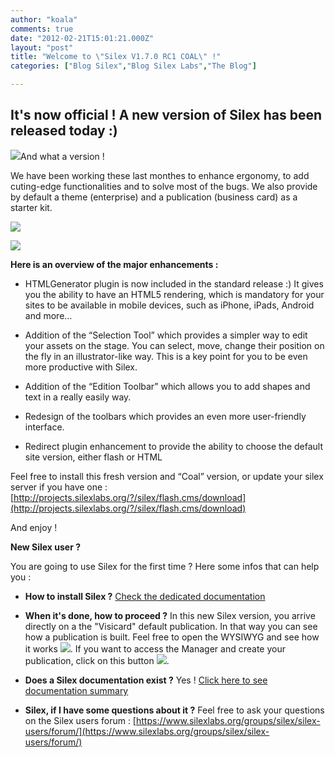 ```yaml
---
author: "koala"
comments: true
date: "2012-02-21T15:01:21.000Z"
layout: "post"
title: "Welcome to \"Silex V1.7.0 RC1 COAL\" !"
categories: ["Blog Silex","Blog Silex Labs","The Blog"]

---
```

## It's now official ! A new version of Silex has been released today :)


![](https://www.silexlabs.org/wp-content/uploads/2012/02/render0511-677x380.png)And what a version !

<!-- more -->

We have been working these last monthes to enhance ergonomy, to add cuting-edge functionalities and to solve most of the bugs.
We also provide by default a theme (enterprise) and a publication (business card) as a starter kit.

![](https://www.silexlabs.org/wp-content/uploads/2012/02/silex_coal_manager1.png)

![](https://www.silexlabs.org/wp-content/uploads/2012/02/default_publication1.png)

**Here is an overview of the major enhancements :**




  * HTMLGenerator plugin is now included in the standard release :)
It gives you the ability to have an HTML5 rendering, which is mandatory for your sites to be available in mobile devices, such as iPhone, iPads, Android and more…




  * Addition of the “Selection Tool” which provides a simpler way to edit your assets on the stage. You can select, move, change their position on the fly in an illustrator-like way.
This is a key point for you to be even more productive with Silex.




  * Addition of the “Edition Toolbar” which allows you to add shapes and text in a really easily way.




  * Redesign of the toolbars which provides an even more user-friendly interface.




  * Redirect plugin enhancement to provide the ability to choose the default site version, either flash or HTML


Feel free to install this fresh version and “Coal” version, or update your silex server if you have one : [http://projects.silexlabs.org/?/silex/flash.cms/download](http://projects.silexlabs.org/?/silex/flash.cms/download)

And enjoy !

**New Silex user ?**

You are going to use Silex for the first time ? Here some infos that can help you :




  * **How to install Silex ?**
[Check the dedicated documentation](https://www.silexlabs.org/silex/docs-silex/user-guide-silex/installation-2/)


  * **When it's done, how to proceed ?**
In this new Silex version, you arrive directly on a the "Visicard" default publication. In that way you can see how a publication is built. Feel free to open the WYSIWYG and see how it works [![](https://www.silexlabs.org/wp-content/uploads/2012/02/open_wysiwyg11.png)](https://www.silexlabs.org/131755/the-blog/welcome-to-silex-v1-7-0-rc1-coal/attachment/open_wysiwyg-2/).
If you want to access the Manager and create your publication, click on this button ![](https://www.silexlabs.org/wp-content/uploads/2012/02/open_manager1.png).


  * **Does a Silex documentation exist ?**
Yes ! [Click here to see documentation summary](https://www.silexlabs.org/silex/docs-silex/user-guide-silex/)


  * **Silex, if I have some questions about it ?**
Feel free to ask your questions on the Silex users forum : [https://www.silexlabs.org/groups/silex/silex-users/forum/](https://www.silexlabs.org/groups/silex/silex-users/forum/)





